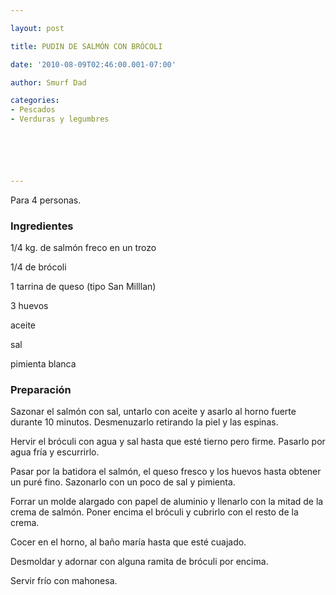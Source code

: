 ```yaml
---

layout: post

title: PUDIN DE SALMÓN CON BRÓCOLI

date: '2010-08-09T02:46:00.001-07:00'

author: Smurf Dad

categories:
- Pescados
- Verduras y legumbres






---
```


Para 4 personas.

<h3>Ingredientes</h3>

1/4 kg. de salmón freco en un trozo

1/4 de brócoli

1 tarrina de queso (tipo San Milllan)

3 huevos

aceite

sal

pimienta blanca

<h3>Preparación</h3>

Sazonar el salmón con sal, untarlo con aceite y asarlo al horno fuerte durante 10 minutos. Desmenuzarlo retirando la piel y las espinas.

Hervir el bróculi con agua y sal hasta que esté tierno pero firme. Pasarlo por agua fría y escurrirlo.

Pasar por la batidora el salmón, el queso fresco y los huevos hasta obtener un puré fino. Sazonarlo con un poco de sal y pimienta.

Forrar un molde alargado con papel de aluminio y llenarlo con la mitad de la crema de salmón. Poner encima el bróculi y cubrirlo con el resto de la crema.

Cocer en el horno, al baño maría hasta que esté cuajado.

Desmoldar y adornar con alguna ramita de bróculi por encima.

Servir frío con mahonesa.
